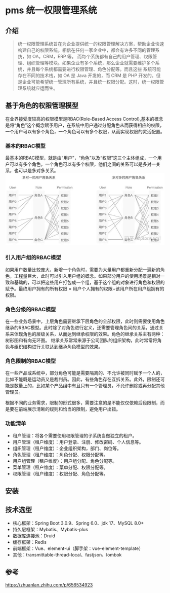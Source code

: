 # pms 统一权限管理系统

## 介绍
> 统一权限管理系统旨在为企业提供统一的权限管理解决方案，帮助企业快速构建自己的权限系统。相信在任何一家企业中，都会有许多不同的管理系统，如 OA，CRM，ERP 等。
> 而每个系统都有自己的用户管理、权限管理、组织管理等模块。如果企业有多个系统，那么企业就需要维护多个系统，并且每个系统都需要进行权限管理、角色分配等。而且这些
> 系统可能存在不同的技术栈，如 OA 是 Java 开发的，而 CRM 是 PHP 开发的。但是企业可能希望统一管理所有系统，并且统一权限分配。这时，统一权限管理系统就应运而生。

## 基于角色的权限管理模型
在业界接受度较高的权限模型是RBAC(Role-Based Access Control),基本的概念是将“角色”这个概念赋予用户，在系统中用户通过分配角色从而获得相应的权限，一个用户可以有多个角色，一个角色可以有多个权限，从而实现权限的灵活配置。

### 基本的RBAC模型
最基本的RBAC模型，就是由“用户”，“角色”以及“权限”这三个主体组成，一个用户可以有多个角色，一个角色可以有多个权限，他们之间的关系可以是多对一关系，也可以是多对多关系。
![img.png](img.png)

### 引入用户组的RBAC模型
如果用户数量比较庞大，新增一个角色时，需要为大量用户都重新分配一遍新的角色，工程量巨大，此时可以引入用户组的概念。如果部分用户的使用场景是相对一致和基础的，可以把这些用户打包成一个组，基于这个组的对象进行角色和权限的赋予。最终用户拥有的所有权限 = 用户个人拥有的权限+该用户所在用户组拥有的权限。

### 角色分级的RBAC模型
在一些业务场景中，上层角色需要继承下层角色的全部权限，此时则需要使用角色继承的RBAC模型。此时除了对角色进行定义，还需要管理角色间的关系，通过关系来体现角色的层级关系，从而达到继承权限的效果。角色的继承关系主有两种：树形图和有向无环图。
继承关系常常来源于公司团队的组织架构，此时常常将角色与组织结构进行关联达到继承角色模型的效果。

### 角色限制的RBAC模型
在一些产品或系统中，部分角色可能是需要隔离的、不允许被同时赋予一个人的，比如不能既是运动员又是裁判员。因此，有些角色存在互拆关系。此外，限制还可能是数量上的，比如某个产品组中有且只有一个管理员，不允许删除或再分配其他管理员。

根据不同的业务需求，限制的形式很多，需要注意的是不能仅仅依赖后段限制，而是要在前端展示清晰的规则和恰当的限制，避免用户出错。


### 功能清单
- 租户管理：将各个需要使用权限管理的子系统当做独立的租户。
- 用户管理（租户维度）：用户登录、注册、修改密码、个人信息等。
- 组织管理（租户维度）：企业组织架构，部门、岗位等。
- 角色管理（租户维度）：角色分配、权限分配等。
- 用户组管理（租户维度）：用户组分配、角色分配等。
- 菜单管理（租户维度）：菜单分配、权限分配等。
- 权限管理（租户维度）：权限分配、角色分配等。


## 安装

## 技术选型

- 核心框架：Spring Boot 3.0.9、Spring 6.0、jdk 17、MySQL 8.0+
- 持久层框架：Mybatis、Mybatis-plus
- 数据库连接池：Druid
- 缓存框架：Redis
- 前端框架：Vue、element-ui（脚手架：vue-element-template）
- 其他：transmittable-thread-local、fastjson、lombok

## 参考
https://zhuanlan.zhihu.com/p/656534923
